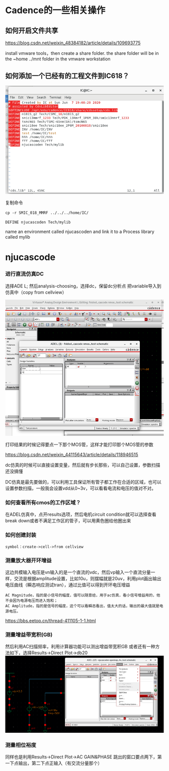 # Cadence的一些相关操作

## 如何开启文件共享
https://blog.csdn.net/weixin_48384182/article/details/109693775

install vmware tools，then create a share folder.
the share folder will be in the ~home ../mnt folder in the vmware workstation

## 如何添加一个已经有的工程文件到IC618？

![image](https://github.com/Xiuqi-Yang/Cadence/blob/main/picture/image.png?raw=true)

复制命令
```
cp -r SMIC_018_MMRF ../../../home/IC/
```
```
DEFINE njucascoden Tech/mylib
```
name an environment called njucascoden and link it to a Process library called mylib

# njucascode

### 进行直流仿真DC
选择ADE L; 然后analysis-choosing，选择dc，保留dc分析点
把variable导入到仿真中（copy from cellview）

![image-1](https://github.com/Xiuqi-Yang/Cadence/blob/main/picture/image-1.png?raw=true)

打印结果的时候记得要点一下那个MOS管，这样才能打印那个MOS管的参数

https://blog.csdn.net/weixin_44115643/article/details/118946515

dc仿真的时候可以直接设置变量，然后就有步长那些，可以自己设置，参数扫描还没搞懂

DC仿真是最先要做的，可以利用工具保证所有管子都工作在合适的区域，也可以设置参数扫描，一般我会设置vdd从0~3v，可以看看电流和电压的值对不对。

### 如何查看所有cmos的工作区域？
在ADEL仿真中，点开results选项，然后电机circuit condition就可以选择查看break down或者不满足工作区的管子，可以用黄色圈给他圈出来

### 如何创建封装
```
symbol：create->cell->from cellview
```

### 测量放大器开环增益
这边共模输入电压是vn输入的是一个直流的vdc，然后vp输入一个直流分量一样，交流是根据amplitude设置，比如10u，则摆幅就是20uv，利用plot画出输出电压曲线（瞬态响应测试tran），通过比值可以得到开环电压增益
```
AC Magnitude，指的是小信号的幅度，值可以随意给，用于ac仿真，看小信号增益用的，他不会因为电源电压而进入饱和；
AC Amplitude，指的是信号的幅度，这个可以看瞬态看出，值太大的话，输出的最大值就是电源电压。
```
https://bbs.eetop.cn/thread-411105-1-1.html

### 测量增益带宽积(GB)
然后利用AC扫描频率，利用计算器功能可以测出增益带宽积GB
或者还有一种方法如下，选择Results->Direct Plot->db20
![3](https://github.com/Xiuqi-Yang/Cadence/blob/main/picture/3.png?raw=true)

### 测量相位裕度
同样也是利用Results->Direct Plot->AC GAIN&PHASE
跳出的窗口要点两下，第一下点输出，第二下点正输入（有交流分量那个）